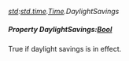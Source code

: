 _[std](../../modules/std/std-module.md):[std.time](../../modules/std/std-time.md).[Time](../../modules/std/std-time-time.md).DaylightSavings_
##### Property DaylightSavings:[Bool](../../modules/wonkey/wonkey-types-bool.md)
True if daylight savings is in effect.
